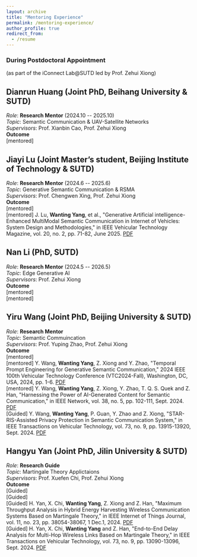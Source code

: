 ```yaml
---
layout: archive
title: "Mentoring Experience"
permalink: /mentoring-experience/
author_profile: true
redirect_from:
  - /resume
---
```


### **During Postdoctoral Appointment**    
(as part of the iConnect Lab@SUTD led by Prof. Zehui Xiong)

## **Dianrun Huang** (Joint PhD, Beihang University & SUTD)  
*Role*:  **Research Mentor** (2024.10 -- 2025.10)    
*Topic*: Semantic Communication & UAV-Satellite Networks    
*Supervisors*: Prof. Xianbin Cao, Prof. Zehui Xiong       
**Outcome**     
[mentored]  

## **Jiayi Lu** (Joint Master’s student, Beijing Institute of Technology & SUTD)     
*Role*: **Research Mentor** (2024.6 -- 2025.6)   
*Topic*: Generative Semantic Communication & RSMA     
*Supervisors*: Prof. Chengwen Xing, Prof. Zehui Xiong           
**Outcome**       
[mentored]       
[mentored] J. Lu, **Wanting Yang**, et al., "Generative Artificial intelligence-Enhanced MultiModal Semantic Communication in Internet of Vehicles: System Design and Methodologies," in IEEE Vehicular Technology Magazine, vol. 20, no. 2, pp. 71-82, June 2025. [PDF](https://ieeexplore.ieee.org/stamp/stamp.jsp?tp=&arnumber=10934748)



## **Nan Li** (PhD, SUTD)     
*Role*: **Research Mentor** (2024.5 -- 2026.5)  
*Topic*: Edge Generative AI     
*Supervisors*: Prof. Zehui Xiong     
**Outcome**  
[mentored]      
[mentored]    

## **Yiru Wang** (Joint PhD, Beijing University & SUTD)     
*Role*: **Research Mentor**     
*Topic*: Semantic Commuincation     
*Supervisors*: Prof. Yuping Zhao, Prof. Zehui Xiong     
**Outcome**     
[mentored]  
[mentored] Y. Wang, **Wanting Yang**, Z. Xiong and Y. Zhao, "Temporal Prompt Engineering for Generative Semantic Communication," 2024 IEEE 100th Vehicular Technology Conference (VTC2024-Fall), Washington, DC, USA, 2024, pp. 1-6. [PDF](https://ieeexplore.ieee.org/stamp/stamp.jsp?tp=&arnumber=10757628)  
[mentored] Y. Wang, **Wanting Yang**, Z. Xiong, Y. Zhao, T. Q. S. Quek and Z. Han, "Harnessing the Power of AI-Generated Content for Semantic Communication," in IEEE Network, vol. 38, no. 5, pp. 102-111, Sept. 2024. [PDF](https://ieeexplore.ieee.org/stamp/stamp.jsp?tp=&arnumber=10577142)  
[Guided] Y. Wang, **Wanting Yang**, P. Guan, Y. Zhao and Z. Xiong, "STAR-RIS-Assisted Privacy Protection in Semantic Communication System," in IEEE Transactions on Vehicular Technology, vol. 73, no. 9, pp. 13915-13920, Sept. 2024. [PDF](https://ieeexplore.ieee.org/stamp/stamp.jsp?tp=&arnumber=10487897)

## **Hangyu Yan** (Joint PhD, Jilin University & SUTD)     
*Role*: **Research Guide**   
*Topic*: Martingale Theory Applictaions       
*Supervisors*: Prof. Xuefen Chi, Prof. Zehui Xiong     
**Outcome**           
[Guided]     
[Guided]     
[Guided] H. Yan, X. Chi, **Wanting Yang**, Z. Xiong and Z. Han, "Maximum Throughput Analysis in Hybrid Energy Harvesting Wireless Communication Systems Based on Martingale Theory," in IEEE Internet of Things Journal, vol. 11, no. 23, pp. 38054-38067, 1 Dec.1, 2024. [PDF](https://ieeexplore.ieee.org/stamp/stamp.jsp?tp=&arnumber=10634856)  
[Guided] H. Yan, X. Chi, **Wanting Yang** and Z. Han, "End-to-End Delay Analysis for Multi-Hop Wireless Links Based on Martingale Theory," in IEEE Transactions on Vehicular Technology, vol. 73, no. 9, pp. 13090-13096, Sept. 2024. [PDF](https://ieeexplore.ieee.org/stamp/stamp.jsp?tp=&arnumber=10502194)  
